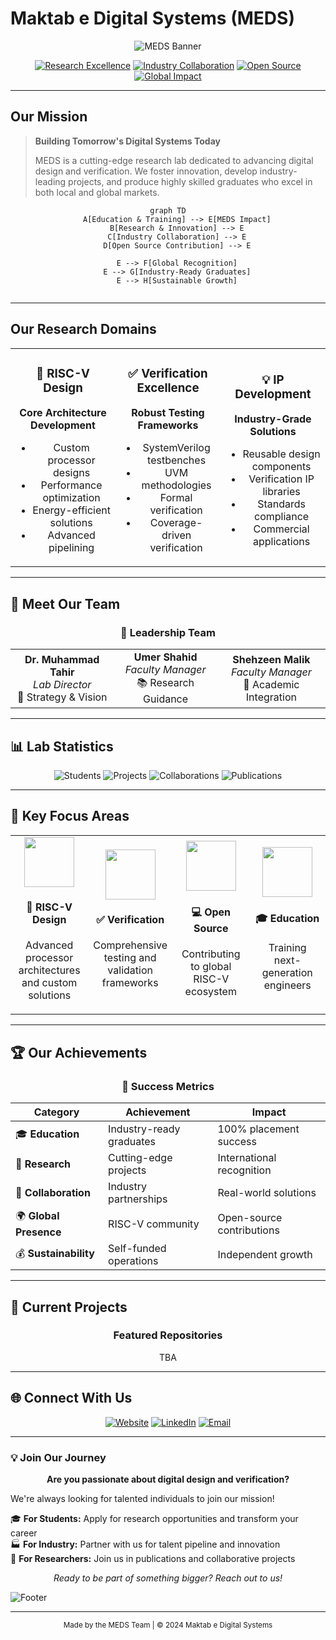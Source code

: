 # Maktab e Digital Systems (MEDS)

<div align="center">

![MEDS Banner](https://readme-typing-svg.herokuapp.com?font=Orbitron&size=40&pause=1000&color=00D4AA&center=true&vCenter=true&width=800&height=80&lines=Welcome+to+MEDS;Digital+Design+%26+Verification+Lab;Innovation+Meets+Excellence;RISC-V+Specialists)

</div>

<div align="center">
  
[![Research Excellence](https://img.shields.io/badge/🔬_Research-Excellence-brightgreen?style=for-the-badge)](https://github.com/orgs/meds-ee-uet/repositories)
[![Industry Collaboration](https://img.shields.io/badge/🤝_Industry-Collaboration-blue?style=for-the-badge)](#industry-partnerships)
[![Open Source](https://img.shields.io/badge/💻_Open-Source-orange?style=for-the-badge)](https://github.com/orgs/meds-ee-uet/repositories)
[![Global Impact](https://img.shields.io/badge/🌍_Global-Impact-purple?style=for-the-badge)](#global-presence)

</div>

---

## Our Mission

> **Building Tomorrow's Digital Systems Today**
> 
> MEDS is a cutting-edge research lab dedicated to advancing digital design and verification. We foster innovation, develop industry-leading projects, and produce highly skilled graduates who excel in both local and global markets.

<div align="center">

```mermaid
graph TD
    A[Education & Training] --> E[MEDS Impact]
    B[Research & Innovation] --> E
    C[Industry Collaboration] --> E
    D[Open Source Contribution] --> E
    
    E --> F[Global Recognition]
    E --> G[Industry-Ready Graduates]
    E --> H[Sustainable Growth]
    
```

</div>

---

## Our Research Domains

<table align="center">
<tr>
<td align="center" width="33%">

### 🔧 RISC-V Design
**Core Architecture Development**
- Custom processor designs
- Performance optimization
- Energy-efficient solutions
- Advanced pipelining

</td>
<td align="center" width="33%">

### ✅ Verification Excellence
**Robust Testing Frameworks**
- SystemVerilog testbenches
- UVM methodologies
- Formal verification
- Coverage-driven verification

</td>
<td align="center" width="33%">

### 💡 IP Development
**Industry-Grade Solutions**
- Reusable design components
- Verification IP libraries
- Standards compliance
- Commercial applications

</td>
</tr>
</table>

---

## 👥 Meet Our Team

<div align="center">

### 🎯 Leadership Team

<table>
<tr>
<td align="center">
<b>Dr. Muhammad Tahir</b><br/>
<i>Lab Director</i><br/>
🎯 Strategy & Vision
</td>
<td align="center">
<b>Umer Shahid</b><br/>
<i>Faculty Manager</i><br/>
📚 Research Guidance
</td>
<td align="center">
<b>Shehzeen Malik</b><br/>
<i>Faculty Manager</i><br/>
🔬 Academic Integration
</td>
</tr>
</table>


</div>

---

## 📊 Lab Statistics

<div align="center">

![Students](https://img.shields.io/badge/🎓_Active_Students-15--20-blue?style=flat-square&labelColor=2C3E50)
![Projects](https://img.shields.io/badge/🚀_Active_Projects-Multiple-green?style=flat-square&labelColor=2C3E50)
![Collaborations](https://img.shields.io/badge/🤝_Industry_Partners-Growing-orange?style=flat-square&labelColor=2C3E50)
![Publications](https://img.shields.io/badge/📚_Publications-Research-purple?style=flat-square&labelColor=2C3E50)

</div>

---

## 🎯 Key Focus Areas

<div align="center">

<table>
<tr>
<td align="center" width="25%">
<img src="https://img.icons8.com/fluency/96/000000/processor.png" width="80"/>
<h4>🔧 RISC-V Design</h4>
<p>Advanced processor architectures and custom solutions</p>
</td>
<td align="center" width="25%">
<img src="https://img.icons8.com/fluency/96/000000/checklist.png" width="80"/>
<h4>✅ Verification</h4>
<p>Comprehensive testing and validation frameworks</p>
</td>
<td align="center" width="25%">
<img src="https://img.icons8.com/fluency/96/000000/code.png" width="80"/>
<h4>💻 Open Source</h4>
<p>Contributing to global RISC-V ecosystem</p>
</td>
<td align="center" width="25%">
<img src="https://img.icons8.com/fluency/96/000000/graduation-cap.png" width="80"/>
<h4>🎓 Education</h4>
<p>Training next-generation engineers</p>
</td>
</tr>
</table>

</div>

---

## 🏆 Our Achievements

<div align="center">

### 🌟 Success Metrics

| Category | Achievement | Impact |
|----------|-------------|---------|
| 🎓 **Education** | Industry-ready graduates | 100% placement success |
| 🔬 **Research** | Cutting-edge projects | International recognition |
| 🤝 **Collaboration** | Industry partnerships | Real-world solutions |
| 🌍 **Global Presence** | RISC-V community | Open-source contributions |
| 💰 **Sustainability** | Self-funded operations | Independent growth |

</div>

---

## 🚀 Current Projects

<div align="center">

### Featured Repositories

TBA
</div>

---

## 🌐 Connect With Us

<div align="center">

[![Website](https://img.shields.io/badge/🌐_Website-Visit_Us-blue?style=for-the-badge)](https://ee.uet.edu.pk/meds/)
[![LinkedIn](https://img.shields.io/badge/💼_LinkedIn-Follow_Us-0077B5?style=for-the-badge&logo=linkedin)](https://www.linkedin.com/company/meds-uet/posts/?feedView=all)
[![Email](https://img.shields.io/badge/📧_Email-Contact_Us-D14836?style=for-the-badge&logo=gmail)](mailto:meds@uet.edu.pk)

</div>

---

### 💡 Join Our Journey
<div align="center">

**Are you passionate about digital design and verification?**
</div align="center">


We're always looking for talented individuals to join our mission!

🎓 **For Students:** Apply for research opportunities and transform your career  
🏭 **For Industry:** Partner with us for talent pipeline and innovation  
🔬 **For Researchers:** Join us in publications and collaborative projects  

<div align="center">

*Ready to be part of something bigger? Reach out to us!*
</div align="center">




![Footer](https://capsule-render.vercel.app/api?type=waving&color=00D4AA&height=100&section=footer)

</div>

---

<div align="center">
<sub>Made by the MEDS Team | © 2024 Maktab e Digital Systems</sub>
</div>

